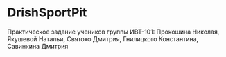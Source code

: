 # DrishSportPit
 Практическое задание учеников группы ИВТ-101: Прокошина Николая, Якушевой Натальи, Святохо Дмитрия, Гнилицкого Константина, Савинкина Дмитрия
